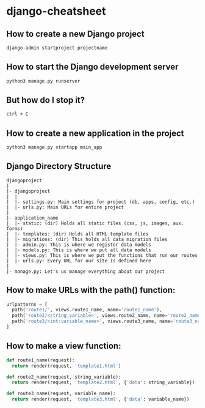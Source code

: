 # django-cheatsheet

## How to create a new Django project
```bash
django-admin startproject projectname
```

## How to start the Django development server
```bash
python3 manage.py runserver
```

## But how do I stop it?
```bash
ctrl + C
```

## How to create a new application in the project
```bash
python3 manage.py startapp main_app
```

## Django Directory Structure
```
djangoproject
|
|- djangoproject
|  |
|  |- settings.py: Main settings for project (db, apps, config, etc.)
|  |- urls.py: Main URLs for entire project
|
|- application_name
|  |- static: (dir) Holds all static files (css, js, images, aux. forms)
|  |- templates: (dir) Holds all HTML template files
|  |- migrations: (dir) This holds all data migration files
|  |- admin.py: This is where we register data models
|  |- models.py: This is where we put all data models
|  |- views.py: This is where we put the functions that run our routes
|  |- urls.py: Every URL for our site is defined here
|
|- manage.py: Let's us manage everything about our project
```

## How to make URLs with the path() function:
```python
urlpatterns = [
  path('route1/', views.route1_name, name='route1_name'),
  path('route2/<string_variable>', views.route2_name, name='route2_name'),
  path('route3/<int:variable_name>', views.route3_name, name='route3_name'),
]
```

## How to make a view function:
```python
def route1_name(request):
  return render(request, 'template1.html')

def route2_name(request, string_variable):
  return render(request, 'template2.html', {'data': string_variable})

def route3_name(request, variable_name):
  return render(request, 'template3.html', {'data': variable_name})
```


